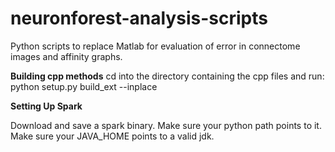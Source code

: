 # neuronforest-analysis-scripts
Python scripts to replace Matlab for evaluation of error in connectome images and affinity graphs.

**Building cpp methods**
cd into the directory containing the cpp files and run: python setup.py build_ext --inplace

**Setting Up Spark**

Download and save a spark binary.  Make sure your python path points to it.
Make sure your JAVA_HOME points to a valid jdk.